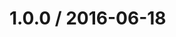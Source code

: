 <!--remark setext-->

<!--lint disable no-multiple-toplevel-headings-->

1.0.0 / 2016-06-18
==================
